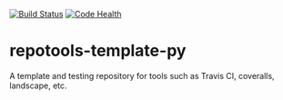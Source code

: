 [![Build Status](https://travis-ci.org/kazemakase/repotools-template-py.svg?branch=master)](https://travis-ci.org/kazemakase/repotools-template-py)
[![Code Health](https://landscape.io/github/kazemakase/repotools-template-py/master/landscape.png)](https://landscape.io/github/kazemakase/repotools-template-py/master)

repotools-template-py
=====================

A template and testing repository for tools such as Travis CI, coveralls, landscape, etc.
